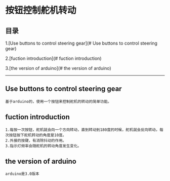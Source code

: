 # 按钮控制舵机转动

## 目录
1.[Use buttons to control steering gear](# Use buttons to control steering gear)

2.[fuction introduction](# fuction introduction)

3.[the version of arduino](# the version of arduino)

---------------------------------------------------
## Use buttons to control steering gear

    基于arduino的，使用一个按钮来控制舵机的转动的简单功能。
## fuction introduction

    1.每按一次按钮，舵机就会向一个方向转动，直到转动到180度的时候，舵机就会反向转动，每次按钮按下舵机转动的角度是10度。
    2.外接的按键，有消除抖动的作用。
    3.指示灯频率会随舵机的转动角度发生变化。
## the version of arduino
    arduino是3.0版本

